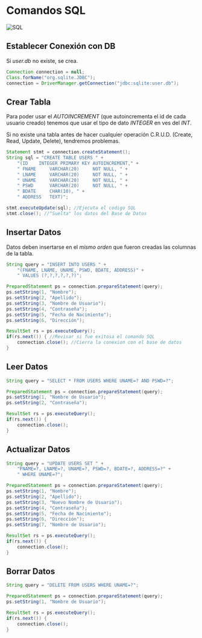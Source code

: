 # Comandos SQL
![SQL](https://udemy-images.udemy.com/course/750x422/46674_1196_6.jpg)

## Establecer Conexión con DB
Si _user.db_ no existe, se crea.

```java
Connection connection = null;
Class.forName("org.sqlite.JDBC");
connection = DriverManager.getConnection("jdbc:sqlite:user.db");
```	

## Crear Tabla
Para poder usar el _AUTOINCREMENT_ (que autoincrementa el id de cada usuario creado) tenemos que usar el tipo de dato _INTEGER_ en ves del _INT_.

Si no existe una tabla antes de hacer cualquier operación C.R.U.D. (Create, Read, Update, Delete), tendremos problemas.

```java
Statement stmt = connection.createStatement();
String sql = "CREATE TABLE USERS " +
	"(ID	INTEGER	PRIMARY KEY	AUTOINCREMENT," +
	" FNAME		VARCHAR(20)		NOT NULL, " + 
	" LNAME		VARCHAR(20)		NOT NULL, " + 
	" UNAME		VARCHAR(20)		NOT NULL, " + 
	" PSWD		VARCHAR(20)		NOT NULL, " + 
	" BDATE		CHAR(10), " + 
	" ADDRESS	TEXT)";

stmt.executeUpdate(sql); //Ejecuta el codigo SQL
stmt.close(); //"Suelta" los datos del Base de Datos 
```

## Insertar Datos
Datos deben insertarse en el _mismo orden_ que fueron creadas las columnas de la tabla.

```java
String query = "INSERT INTO USERS " + 
	"(FNAME, LNAME, UNAME, PSWD, BDATE, ADDRESS)" + 
	" VALUES (?,?,?,?,?,?)";

PreparedStatement ps = connection.prepareStatement(query);
ps.setString(1, "Nombre");
ps.setString(2, "Apellido");
ps.setString(3, "Nombre de Usuario");
ps.setString(4, "Contraseña");
ps.setString(5, "Fecha de Nacimiento");
ps.setString(6, "Dirección");

ResultSet rs = ps.executeQuery();
if(rs.next()) {	//Revisar si fue exitosa el comando SQL
	connection.close();	//Cierra la conexion con el base de datos
} 
```

## Leer Datos
```java
String query = "SELECT * FROM USERS WHERE UNAME=? AND PSWD=?";

PreparedStatement ps = connection.prepareStatement(query);
ps.setString(1, "Nombre de Usuario");
ps.setString(2, "Contraseña");

ResultSet rs = ps.executeQuery();
if(rs.next()) {
	connection.close();
} 
```

## Actualizar Datos
```java
String query = "UPDATE USERS SET " + 
	"FNAME=?, LNAME=?, UNAME=?, PSWD=?, BDATE=?, ADDRESS=?" + 
	" WHERE UNAME=?";

PreparedStatement ps = connection.prepareStatement(query);
ps.setString(1, "Nombre");
ps.setString(2, "Apellido");
ps.setString(3, "Nuevo Nombre de Usuario");
ps.setString(4, "Contraseña");
ps.setString(5, "Fecha de Nacimiento");
ps.setString(6, "Dirección");
ps.setString(7, "Nombre de Usuario");

ResultSet rs = ps.executeQuery();
if(rs.next()) {
	connection.close();
} 
```

## Borrar Datos
```java
String query = "DELETE FROM USERS WHERE UNAME=?";

PreparedStatement ps = connection.prepareStatement(query);
ps.setString(1, "Nombre de Usuario");

ResultSet rs = ps.executeQuery();
if(rs.next()) {
	connection.close();
} 
```
